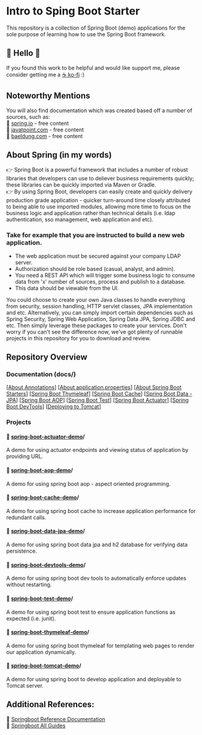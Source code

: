 # Intro to Sping Boot Starter
This repository is a collection of Spring Boot (demo) applications for the sole purpose of learning how to use the Spring Boot framework.  

## 👋 Hello 👋
If you found this work to be helpful and would like support me, please consider getting me a [☕ ko-fi](https://ko-fi.com/yuelchen) :)

## Noteworthy Mentions
You will also find documentation which was created based off a number of sources, such as:  
💎 [spring.io](https://spring.io/projects/spring-framework) - free content   
💎 [javatpoint.com](https://www.javatpoint.com/spring-boot-tutorial) - free content   
💎 [baeldung.com](https://www.baeldung.com/spring-boot) - free content   

## About Spring (in my words)
👉 Spring Boot is a powerful framework that includes a number of robust libraries that developers can use to deliever business requirements quickly; these libraries can be quickly imported via Maven or Gradle.   
👉 By using Spring Boot, developers can easily create and quickly delivery production grade application - quicker turn-around time closely attributed to being able to use imported modules, allowing more time to focus on the business logic and application rather than technical details (i.e. ldap authentication, sso management, web application and etc).  

### Take for example that you are instructed to build a new web application.  
- The web application must be secured against your company LDAP server.  
- Authorization should be role based (casual, analyst, and admin).  
- You need a REST API which will trigger some business logic to consume data from 'x' number of sources, process and publish to a database.  
- This data should be viewable from the UI.  

You could choose to create your own Java classes to handle everything from security, session handling, HTTP servlet classes, JPA implementation and etc. Alternatively, you can simply import certain dependencies such as Spring Security, Spring Web Application, Spring Data JPA, Spring JDBC and etc. Then simply leverage these packages to create your services. Don't worry if you can't see the difference now, we've got plenty of runnable projects in this repository for you to download and review. 

## Repository Overview
### Documentation (docs/)
\[[About Annotations](https://github.com/yuelchen/learn-spring-boot/blob/main/docs/annotations.md)\]
\[[About application.properties](https://github.com/yuelchen/learn-spring-boot/blob/main/docs/application-properties.md)\] 
\[[About Spring Boot Starters](https://github.com/yuelchen/learn-spring-boot/blob/main/docs/spring-boot-starters.md)\] 
\[[Spring Boot Thymeleaf](https://github.com/yuelchen/learn-spring-boot/blob/main/docs/spring-boot-starter-thymeleaf.md)\]
\[[Spring Boot Cache](https://github.com/yuelchen/learn-spring-boot/blob/main/docs/spring-boot-starter-cache.md)\]
\[[Spring Boot Data - JPA](https://github.com/yuelchen/learn-spring-boot/blob/main/docs/spring-boot-starter-data-jpa.md)\] 
\[[Spring Boot AOP](https://github.com/yuelchen/learn-spring-boot/blob/main/docs/spring-boot-starter-aop.md)\]
\[[Spring Boot Test](https://github.com/yuelchen/learn-spring-boot/blob/main/docs/spring-boot-starter-test.md)\]
\[[Spring Boot Actuator](https://github.com/yuelchen/learn-spring-boot/blob/main/docs/spring-boot-starter-actuator.md)\] 
\[[Spring Boot DevTools](https://github.com/yuelchen/learn-spring-boot/blob/main/docs/spring-boot-devtools.md)\]
\[[Deploying to Tomcat](https://github.com/yuelchen/learn-spring-boot/blob/main/docs/deploying-to-tomcat.md)\]

### Projects
#### 🎯 [spring-boot-actuator-demo](https://github.com/yuelchen/learn-spring-boot/tree/main/spring-boot-actuator-demo)/
A demo for using actuator endpoints and viewing status of application by providing URL.

#### 🎯 [spring-boot-aop-demo](https://github.com/yuelchen/learn-spring-boot/tree/main/spring-boot-aop-demo)/
A demo for using spring boot aop - aspect oriented programming. 

#### 🎯 [spring-boot-cache-demo](https://github.com/yuelchen/learn-spring-boot/tree/main/spring-boot-cache-demo)/
A demo for using spring boot cache to increase application performance for redundant calls. 

#### 🎯 [spring-boot-data-jpa-demo](https://github.com/yuelchen/learn-spring-boot/tree/main/spring-boot-data-jpa-demo)/
A demo for using spring boot data jpa and h2 database for verifying data persistence. 

#### 🎯 [spring-boot-devtools-demo](https://github.com/yuelchen/learn-spring-boot/tree/main/spring-boot-devtools-demo)/
A demo for using spring boot dev tools to automatically enforce updates without restarting. 

#### 🎯 [spring-boot-test-demo](https://github.com/yuelchen/learn-spring-boot/tree/main/spring-boot-test-demo)/
A demo for using spring boot test to ensure application functions as expected (i.e. junit). 

#### 🎯 [spring-boot-thymeleaf-demo](https://github.com/yuelchen/learn-spring-boot/tree/main/spring-boot-thymeleaf-demo)/
A demo for using spring boot thymeleaf for templating web pages to render our application dynamically. 

#### 🎯 [spring-boot-tomcat-demo](https://github.com/yuelchen/learn-spring-boot/tree/main/spring-boot-tomcat-demo)/
A demo for using spring boot to develop application and deployable to Tomcat server. 

## Additional References:  
💎 [Springboot Reference Documentation](https://docs.spring.io/spring-boot/docs/current/reference/html/index.html)  
💎 [Springboot All Guides](https://spring.io/guides)  
